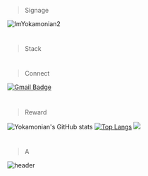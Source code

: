 > Signage
> 
![ImYokamonian2](https://user-images.githubusercontent.com/63716789/127099844-977eb959-fefa-467c-8a26-d8615cd602c1.jpg)
#
>Stack
#
>Connect
>
 [![Gmail Badge](https://img.shields.io/badge/Gmail-d14836?style=flat-square&logo=Gmail&logoColor=white&link=mailto:yokamonian@gmail.com)](mailto:yokamonian@gmail.com)
#
> Reward
>
![Yokamonian's GitHub stats](https://github-readme-stats.vercel.app/api?username=Yokamonian&show_icons=true&theme=blueberry) 
[![Top Langs](https://github-readme-stats.vercel.app/api/top-langs/?username=yokamonian&layout=compact&theme=blueberry)](https://github.com/yokamonian/github-readme-stats?)
![](https://img.shields.io/github/followers/yokamonian?style=social)
#
> A

![header](https://capsule-render.vercel.app/api?type=slice&color=gradient&height=150&section=footer&text=Live%20with%20passion!&fontSize=90&fontColor=black)
<!--
**yokamonian/yokamonian** is a ✨ _special_ ✨ repository because its `README.md` (this file) appears on your GitHub profile.

Here are some ideas to get you started:

- 🔭 I’m currently working on ...
- 🌱 I’m currently learning ...
- 👯 I’m looking to collaborate on ...
- 🤔 I’m looking for help with ...
- 💬 Ask me about ...
- 📫 How to reach me: ...
- 😄 Pronouns: ...
- ⚡ Fun fact: ...
-->
